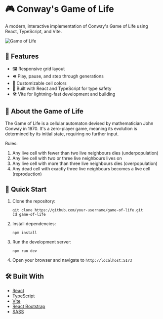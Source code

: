 # 🎮 Conway's Game of Life

A modern, interactive implementation of Conway's Game of Life using React, TypeScript, and Vite.

![Game of Life](https://path-to-your-screenshot.png)

## 🌟 Features

- 🖼️ Responsive grid layout
- ⏯️ Play, pause, and step through generations
- 🎨 Customizable cell colors
- 🚀 Built with React and TypeScript for type safety
- 🛠️ Vite for lightning-fast development and building

## 🧬 About the Game of Life

The Game of Life is a cellular automaton devised by mathematician John Conway in 1970. It's a zero-player game, meaning its evolution is determined by its initial state, requiring no further input.

Rules:

1. Any live cell with fewer than two live neighbours dies (underpopulation)
2. Any live cell with two or three live neighbours lives on
3. Any live cell with more than three live neighbours dies (overpopulation)
4. Any dead cell with exactly three live neighbours becomes a live cell (reproduction)

## 🚀 Quick Start

1. Clone the repository:

   ```
   git clone https://github.com/your-username/game-of-life.git
   cd game-of-life
   ```

2. Install dependencies:

   ```
   npm install
   ```

3. Run the development server:

   ```
   npm run dev
   ```

4. Open your browser and navigate to `http://localhost:5173`

## 🛠️ Built With

- [React](https://reactjs.org/)
- [TypeScript](https://www.typescriptlang.org/)
- [Vite](https://vitejs.dev/)
- [React Bootstrap](https://react-bootstrap.github.io/)
- [SASS](https://sass-lang.com/)
